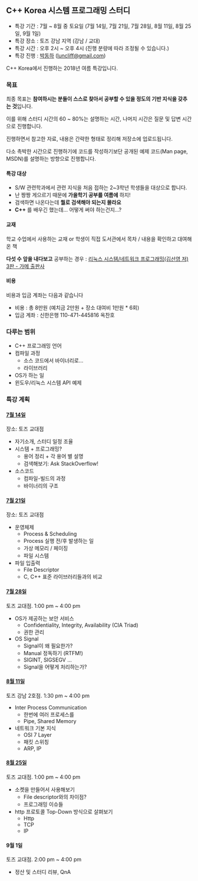 ## C++ Korea 시스템 프로그래밍 스터디

- 특강 기간 : 7월 ~ 8월 중 토요일 (7월 14일, 7월 21일, 7월 28일, 8월 11일, 8월 25일, 9월 1일)
- 특강 장소 : 토즈 강남 지역 (강남 / 교대)
- 특강 시간 : 오후 2시 ~ 오후 4시 (진행 분량에 따라 조정될 수 있습니다.)
- 특강 진행 : [박동하](https://github.com/luncliff) (luncliff@gmail.com)

C++ Korea에서 진행하는 2018년 여름 특강입니다.

### 목표

최종 목표는 **참여하시는 분들이 스스로 찾아서 공부할 수 있을 정도의 기반 지식을 갖추는 것**입니다.

이를 위해 스터디 시간의 60 ~ 80%는 설명하는 시간, 나머지 시간은 질문 및 답변 시간으로 진행합니다.

진행하면서 참고한 자료, 내용은 간략한 형태로 정리해 저장소에 업로드됩니다. 

다소 촉박한 시간으로 진행하기에 코드를 작성하기보단 공개된 예제 코드(Man page, MSDN)를 설명하는 방향으로 진행합니다.

#### 특강 대상

 - S/W 관련학과에서 관련 지식을 처음 접하는 2~3학년 학생들을 대상으로 합니다. 
 - 난 짱짱 게으르기 때문에 **가을학기 공부를 여름에** 하지!
 - 검색하면 나온다는데 **뭘로 검색해야 되는지 몰라요**
 - **C++** 를 배우긴 했는데... 어떻게 써야 하는건지...?

#### 교재

학교 수업에서 사용하는 교재 or 학생이 직접 도서관에서 목차 / 내용을 확인하고 대여해온 책

**다섯 수 앞을 내다보고** 공부하는 경우 : [리눅스 시스템/네트워크 프로그래밍(김선영 저) 3판 - 가메 출판사](http://www.kyobobook.co.kr/product/detailViewKor.laf?ejkGb=KOR&mallGb=KOR&barcode=9788980782819&orderClick=LAG&Kc=)

#### 비용

비용과 입금 계좌는 다음과 같습니다

- 비용 : 총 8만원 (예치금 2만원 + 장소 대여비 1만원 * 6회)
- 입금 계좌 : 신한은행 110-471-445816 옥찬호

### 다루는 범위

 - C++ 프로그래밍 언어
 - 컴파일 과정
    - 소스 코드에서 바이너리로...
    - 라이브러리
 - OS가 하는 일
 - 윈도우/리눅스 시스템 API 예제

### 특강 계획

#### [7월 14일](./Week1.md)

장소: 토즈 교대점

 - 자기소개, 스터디 일정 조율
 - 시스템 + 프로그래밍?
   - 용어 정리 + 각 용어 별 설명
   - 검색해보기: Ask StackOverflow! 
 - 소스코드
   - 컴파일-빌드의 과정
   - 바이너리의 구조

#### [7월 21일](./Week2.md)

장소: 토즈 교대점

 - 운영체제
   - Process & Scheduling
   - Process 실행 전/후 발생하는 일
   - 가상 메모리 / 페이징
   - 파일 시스템
 - 파일 입출력
    - File Descriptor
    - C, C++ 표준 라이브러리들과의 비교

#### [7월 28일](./Week3.md)

토즈 교대점. 1:00 pm ~ 4:00 pm

 - OS가 제공하는 보안 서비스
   - Confidentiality, Integrity, Availability (CIA Triad)
   - 권한 관리
 - OS Signal
   - Signal이 왜 필요한가?
   - Manual 정독하기 (RTFM!)
   - SIGINT, SIGSEGV ...
   - Signal을 어떻게 처리하는가?

#### [8월 11일](./Week4.md)

토즈 강남 2호점. 1:30 pm ~ 4:00 pm

 - Inter Process Communication
   - 한번에 여러 프로세스를 
   - Pipe, Shared Memory
 - 네트워크 기본 지식
   - OSI 7 Layer
   - 패킷 스위칭
   - ARP, IP

#### [8월 25일](./Week5.md)

토즈 교대점. 1:00 pm ~ 4:00 pm

 - 소켓을 만들어서 사용해보기
   - File descriptor와의 차이점?
   - 프로그래밍 이슈들
 - http 프로토콜 Top-Down 방식으로 살펴보기
   - Http
   - TCP
   - IP

#### 9월 1일

토즈 교대점. 2:00 pm ~ 4:00 pm

 - 정산 및 스터디 리뷰, QnA
 
